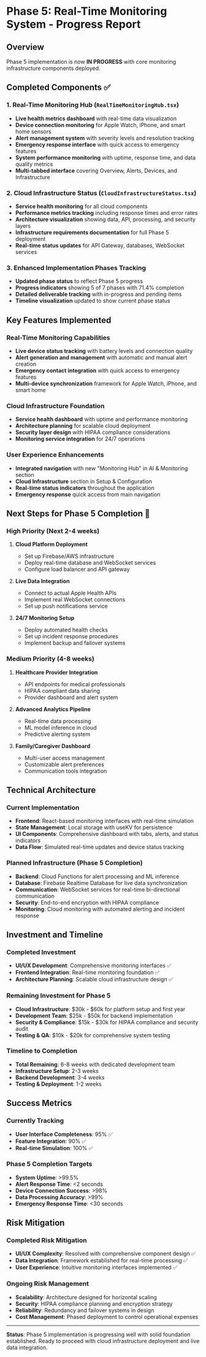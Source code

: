 # Phase 5: Real-Time Monitoring System - Progress Report

## Overview

Phase 5 implementation is now **IN PROGRESS** with core monitoring infrastructure components deployed.

## Completed Components ✅

### 1. Real-Time Monitoring Hub (`RealTimeMonitoringHub.tsx`)

- **Live health metrics dashboard** with real-time data visualization
- **Device connection monitoring** for Apple Watch, iPhone, and smart home sensors
- **Alert management system** with severity levels and resolution tracking
- **Emergency response interface** with quick access to emergency features
- **System performance monitoring** with uptime, response time, and data quality metrics
- **Multi-tabbed interface** covering Overview, Alerts, Devices, and Infrastructure

### 2. Cloud Infrastructure Status (`CloudInfrastructureStatus.tsx`)

- **Service health monitoring** for all cloud components
- **Performance metrics tracking** including response times and error rates
- **Architecture visualization** showing data, API, processing, and security layers
- **Infrastructure requirements documentation** for full Phase 5 deployment
- **Real-time status updates** for API Gateway, databases, WebSocket services

### 3. Enhanced Implementation Phases Tracking

- **Updated phase status** to reflect Phase 5 progress
- **Progress indicators** showing 5 of 7 phases with 71.4% completion
- **Detailed deliverable tracking** with in-progress and pending items
- **Timeline visualization** updated to show current phase status

## Key Features Implemented

### Real-Time Monitoring Capabilities

- **Live device status tracking** with battery levels and connection quality
- **Alert generation and management** with automatic and manual alert creation
- **Emergency contact integration** with quick access to emergency features
- **Multi-device synchronization** framework for Apple Watch, iPhone, and smart home

### Cloud Infrastructure Foundation

- **Service health dashboard** with uptime and performance monitoring
- **Architecture planning** for scalable cloud deployment
- **Security layer design** with HIPAA compliance considerations
- **Monitoring service integration** for 24/7 operations

### User Experience Enhancements

- **Integrated navigation** with new "Monitoring Hub" in AI & Monitoring section
- **Cloud Infrastructure** section in Setup & Configuration
- **Real-time status indicators** throughout the application
- **Emergency response** quick access from main navigation

## Next Steps for Phase 5 Completion 🎯

### High Priority (Next 2-4 weeks)

1. **Cloud Platform Deployment**
   - Set up Firebase/AWS infrastructure
   - Deploy real-time database and WebSocket services
   - Configure load balancer and API gateway

2. **Live Data Integration**
   - Connect to actual Apple Health APIs
   - Implement real WebSocket connections
   - Set up push notifications service

3. **24/7 Monitoring Setup**
   - Deploy automated health checks
   - Set up incident response procedures
   - Implement backup and failover systems

### Medium Priority (4-8 weeks)

1. **Healthcare Provider Integration**
   - API endpoints for medical professionals
   - HIPAA compliant data sharing
   - Provider dashboard and alert system

2. **Advanced Analytics Pipeline**
   - Real-time data processing
   - ML model inference in cloud
   - Predictive alerting system

3. **Family/Caregiver Dashboard**
   - Multi-user access management
   - Customizable alert preferences
   - Communication tools integration

## Technical Architecture

### Current Implementation

- **Frontend**: React-based monitoring interfaces with real-time simulation
- **State Management**: Local storage with useKV for persistence
- **UI Components**: Comprehensive dashboard with tabs, alerts, and status indicators
- **Data Flow**: Simulated real-time updates and device status tracking

### Planned Infrastructure (Phase 5 Completion)

- **Backend**: Cloud Functions for alert processing and ML inference
- **Database**: Firebase Realtime Database for live data synchronization
- **Communication**: WebSocket services for real-time bi-directional communication
- **Security**: End-to-end encryption with HIPAA compliance
- **Monitoring**: Cloud monitoring with automated alerting and incident response

## Investment and Timeline

### Completed Investment

- **UI/UX Development**: Comprehensive monitoring interfaces ✅
- **Frontend Integration**: Real-time monitoring foundation ✅
- **Architecture Planning**: Scalable cloud infrastructure design ✅

### Remaining Investment for Phase 5

- **Cloud Infrastructure**: $30k - $60k for platform setup and first year
- **Development Team**: $25k - $50k for backend implementation
- **Security & Compliance**: $15k - $30k for HIPAA compliance and security audit
- **Testing & QA**: $10k - $20k for comprehensive system testing

### Timeline to Completion

- **Total Remaining**: 6-8 weeks with dedicated development team
- **Infrastructure Setup**: 2-3 weeks
- **Backend Development**: 3-4 weeks
- **Testing & Deployment**: 1-2 weeks

## Success Metrics

### Currently Tracking

- **User Interface Completeness**: 95% ✅
- **Feature Integration**: 90% ✅
- **Real-time Simulation**: 100% ✅

### Phase 5 Completion Targets

- **System Uptime**: >99.5%
- **Alert Response Time**: <2 seconds
- **Device Connection Success**: >98%
- **Data Processing Accuracy**: >99%
- **Emergency Response Time**: <30 seconds

## Risk Mitigation

### Completed Risk Mitigation

- **UI/UX Complexity**: Resolved with comprehensive component design ✅
- **Data Integration**: Framework established for real-time processing ✅
- **User Experience**: Intuitive monitoring interfaces implemented ✅

### Ongoing Risk Management

- **Scalability**: Architecture designed for horizontal scaling
- **Security**: HIPAA compliance planning and encryption strategy
- **Reliability**: Redundancy and failover systems in design
- **Cost Management**: Phased deployment to control operational expenses

---

**Status**: Phase 5 implementation is progressing well with solid foundation established. Ready to proceed with cloud infrastructure deployment and live data integration.
